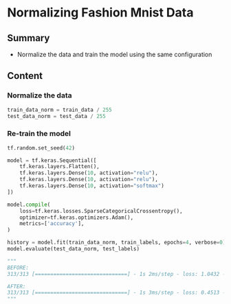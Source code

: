 # Normalizing Fashion Mnist Data

## Summary

- Normalize the data and train the model using the same configuration

## Content

### Normalize the data

```python
train_data_norm = train_data / 255
test_data_norm = test_data / 255
```

### Re-train the model

```python
tf.random.set_seed(42)

model = tf.keras.Sequential([
    tf.keras.layers.Flatten(),
    tf.keras.layers.Dense(10, activation="relu"),
    tf.keras.layers.Dense(10, activation="relu"),
    tf.keras.layers.Dense(10, activation="softmax")
])

model.compile(
    loss=tf.keras.losses.SparseCategoricalCrossentropy(),
    optimizer=tf.keras.optimizers.Adam(),
    metrics=['accuracy'],
)

history = model.fit(train_data_norm, train_labels, epochs=4, verbose=0)
model.evaluate(test_data_norm, test_labels)

"""
BEFORE:
313/313 [==============================] - 1s 2ms/step - loss: 1.0432 - accuracy: 0.5858

AFTER:
313/313 [==============================] - 1s 3ms/step - loss: 0.4513 - accuracy: 0.8402
"""
```

